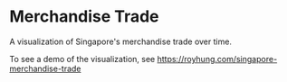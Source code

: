 # Merchandise Trade

A visualization of Singapore's merchandise trade over time.  

To see a demo of the visualization, see [ https://royhung.com/singapore-merchandise-trade ](https://royhung.com/singapore-merchandise-trade)
